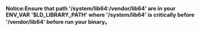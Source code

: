 #### Notice:Ensure that path '/system/lib64:/vendor/lib64' are in your ENV_VAR '$LD_LIBRARY_PATH' where '/system/lib64' is critically before '/vendor/lib64' before run your binary。
